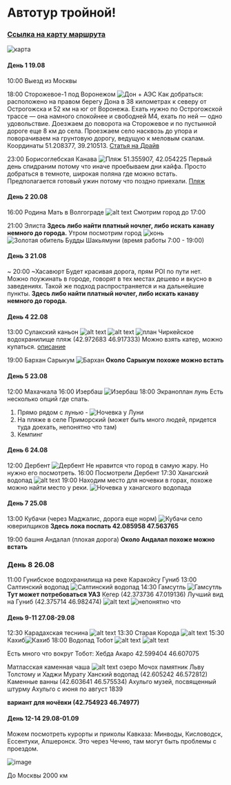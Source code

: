 # Автотур тройной!
### [Ссылка на карту маршрута](https://www.google.com/maps/d/edit?mid=1N_QEUpPh2AUg0DyWfs4Ybqf54w3DLqo&usp=sharing)
![карта](assets/image-24.png)

#### День 1 19.08
10:00 Выезд из Москвы

18:00 Сторожевое-1 под Воронежом ![Дон + АЭС](assets/image.png)
Как добраться: расположено на правом берегу Дона в 38 километрах к северу от Острогожска и 52 км на юг от Воронежа. Ехать нужно по Острогожской трассе — она намного спокойнее и свободней М4, ехать по ней — одно удовольствие. Доезжаем до поворота на Сторожевое и по пустынной дороге еще 8 км до села. Проезжаем село насквозь до упора и поворачиваем на грунтовую дорогу, ведущую к меловым скалам. Координаты 51.208377, 39.210513.
[Статья на Драйв](https://www.drive2.ru/b/490212587393254056/)

23:00 Борисоглебская Канава  ![Пляж](assets/image-2.png)
51.355907, 42.054225
Первый день спидраним потому что иначе проебываем дни кайфа.
Просто добраться в темноте, широкая поляна где можно встать. Предполагается готовый ужин потому что поздно приехали.
[Пляж](https://yandex.ru/maps/org/plyazh/213844025558/?l=stv%2Csta&ll=42.055398%2C51.354555&z=16.91)

#### День 2 20.08

16:00 Родина Мать в Волгограде ![alt text](assets/image-3.png)
Смотрим город до 17:00

21:00 Элиста
**Здесь либо найти платный ночлег, либо искать канаву немного до города.**
Утром посмотрим город
![конь](assets/image-5.png)
![Золотая обитель Будды Шакьямуни](assets/image-4.png)
(время работы 7:00 - 19:00)

#### День 3 21.08

~ 20:00 ~Хасавюрт
Будет красивая дорога, прям POI по пути нет.
Можно поужинать в городе, говорят в тех местах дешево и вкусно в заведениях. Такой же подход распространяется и на дальнейшие пункты.
**Здесь либо найти платный ночлег, либо искать канаву немного до города.**


#### День 4 22.08
13:00 Сулакский каньон ![alt text](assets/image-7.png)
![alt text](assets/image-9.png)
![план](assets/image-6.png)
Чиркейское водохранилище
пляж (42.972683 46.917333)
Можно взять катер, можно купаться.
[описание](https://nashaplaneta.net/europe/russia/dagestan-sulakskij-kanon)

19:00 Бархан Сарыкум ![Бархан](assets/image-8.png)
**Около Сарыкум похоже можно встать**

#### День 5 23.08
12:00 Махачкала
16:00 Изербаш ![Изербаш](assets/image-12.png)
18:00 Экраноплан лунь
Есть несколько опций где спать.
1) Прямо рядом с лунью - ![Ночевка у Луни](assets/image-25.png)
2) На пляже в селе Приморский (может быть много людей, придется туда доехать, непонятно что там)
3) Кемпинг

#### День 6 24.08
12:00 Дербент ![Дербент](assets/image-13.png)
Не нравится что город в самую жару. Но нужно его посмотреть.
16:00 Посмотрели Дербент
17:30 Ханагский водопад ![alt text](assets/image-14.png)
19:00 Находим место для ночевки в горах, похоже можно найти место у реки.
![Ночевка у ханагского водопада](assets/image-26.png)

#### День 7 25.08
13:00 Кубачи (через Маджалис, дорога еще норм)
![Кубачи](assets/image-16.png)
село юверилщиков
**Здесь лока поспать 42.085958 47.563765**  

19:00 башня Андалал (плохая дорога)
**Около Андалал похоже можно встать**

### День 8 26.08
11:00 Гунибское водохранилища на реке Каракойсу
Гуниб
13:00 Салтинский водопад ![Салтинский водопад](assets/image-18.png)
14:30 Гамсутль ![Гамсутль](assets/image-17.png)
**Тут может потребоваться УАЗ**
Кегер (42.373736 47.019136)
Лучший вид на Гуниб (42.375714 46.982474) ![alt text](assets/image-19.png)
![непонятно что](assets/image-20.png)


#### День 9-11 27.08-29.08
12:30 Карадахская теснина ![alt text](assets/image-10.png)
13:30 Старая Корода ![alt text](assets/image-11.png)
15:30 Кахиб![Кахиб](assets/image-27.png)
18:00 Водопад Тобот ![alt text](assets/image-21.png)
![alt text](assets/image-22.png)


Есть много что вокруг Тобот:
Хебда
Акаро
42.599404 46.607075

Матласская каменная чаша ![alt text](assets/image-23.png)
озеро Мочох
памятник Льву Толстому и Хаджи Мурату
Ханский водопад (42.605242 46.572812)
Каменные ванны (42.603641 46.575534)
Ахульго
музей, посвященный штурму Ахульго с июня по август 1839

**вариант для ночёвки (42.754923 46.74977)**

#### День 12-14 29.08-01.09
Можем посмотреть курорты и приколы Кавказа: Минводы, Кисловодск, Ессентуки, Апшеронск. Это через Чечню, там могут быть проблемы с проездом.

![image](https://github.com/antonvlasov/autotour/assets/51422193/13af26c2-1006-45ac-9a85-5c66282526ab)

До Москвы 2000 км

